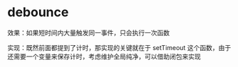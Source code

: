 # debounce

效果：如果短时间内大量触发同一事件，只会执行一次函数

实现：既然前面都提到了计时，那实现的关键就在于 setTimeout 这个函数，由于还需要一个变量来保存计时，考虑维护全局纯净，可以借助闭包来实现
